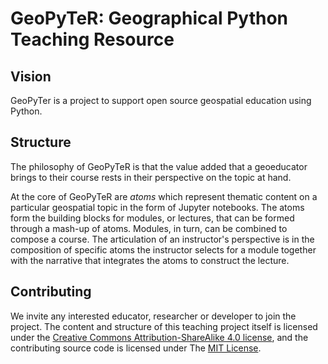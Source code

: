 # GeoPyTeR: Geographical Python Teaching Resource


## Vision
GeoPyTer is a project to support open source geospatial education using Python. 


## Structure 

The philosophy of GeoPyTeR is that the value added that a geoeducator brings to their course rests in their perspective on the topic at hand.

At the core of GeoPyTeR are *atoms* which represent thematic content on a particular geospatial topic in the form of Jupyter notebooks. The atoms form the building blocks for modules, or lectures, that can be formed through a mash-up of atoms. Modules, in turn, can be combined to compose a course. The articulation of an instructor's perspective is in the composition of specific atoms the instructor selects for a module together with the narrative that integrates the atoms to construct the lecture.


## Contributing

We invite any interested educator, researcher or developer to join the project. The content and structure of this teaching project itself is licensed under the [Creative Commons Attribution-ShareAlike 4.0 license][ccasa], and the contributing source code is licensed under The [MIT License][mit].




[ccasa]: https://creativecommons.org/licenses/by-sa/4.0/legalcode
[mit]: https://opensource.org/licenses/MIT

